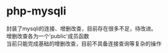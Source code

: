 # php-mysqli
封装了mysqli的连接、增删改查，目前存在很多不足，待改进。<br/>
增删改查各为一个'public'成员函数 <br/>
当前只能完成基础的增删改查，目前不具备连接查询等复杂的操作
